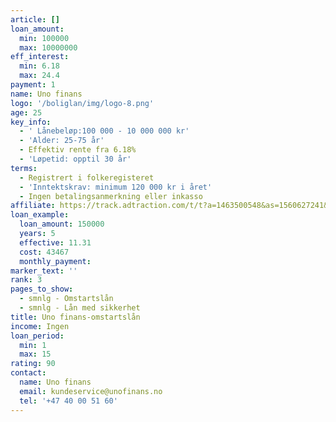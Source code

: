 ```yaml
---
article: []
loan_amount:
  min: 100000
  max: 10000000
eff_interest:
  min: 6.18
  max: 24.4
payment: 1
name: Uno finans
logo: '/boliglan/img/logo-8.png'
age: 25
key_info:
  - ' Lånebeløp:100 000 - 10 000 000 kr'
  - 'Alder: 25-75 år'
  - Effektiv rente fra 6.18%
  - 'Løpetid: opptil 30 år'
terms:
  - Registrert i folkeregisteret
  - 'Inntektskrav: minimum 120 000 kr i året'
  - Ingen betalingsanmerkning eller inkasso
affiliate: https://track.adtraction.com/t/t?a=1463500548&as=1560627241&t=2&tk=1
loan_example:
  loan_amount: 150000
  years: 5
  effective: 11.31
  cost: 43467
  monthly_payment:
marker_text: ''
rank: 3
pages_to_show:
  - smnlg - Omstartslån
  - smnlg - Lån med sikkerhet
title: Uno finans-omstartslån
income: Ingen
loan_period:
  min: 1
  max: 15
rating: 90
contact:
  name: Uno finans
  email: kundeservice@unofinans.no
  tel: '+47 40 00 51 60'
---
```

